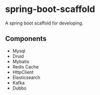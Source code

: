 # spring-boot-scaffold
A spring boot scaffold for developing.

## Components
- Mysql
- Druid
- Mybatis
- Redis Cache
- HttpClient
- Elasticsearch
- Kafka
- Dubbo
